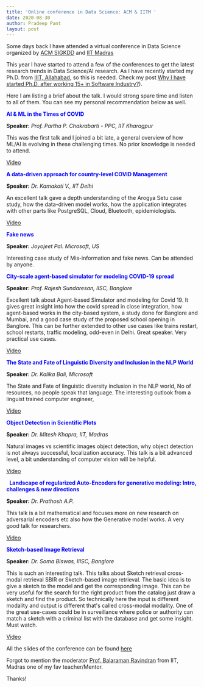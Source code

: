 ```yaml
---
title: 'Online conference in Data Science: ACM & IITM '
date: 2020-08-30
author: Pradeep Pant
layout: post
--- 
```


Some days back I have attended a virtual conference in Data Science organized by [ACM SIGKDD](https://ikdd.acm.org/kdd2020/) and [IIT Madras](https://www.iitm.ac.in/) 

This year I have started to attend a few of the conferences to get the latest research trends in Data Science/AI research. As I have recently started my Ph.D. from [IIIT, Allahabad](https://www.iiita.ac.in/), so this is needed. Check my post [Why I have started Ph.D. after working 15+ in Software Industry?](/2020/08/29/why_am_I_doing_phd)).

Here I am listing a brief about the talk. I would strong spare time and listen to all of them. You can see my personal recommendation below as well. 
 
<span style="color:blue">**AI & ML in the Times of COVID**</span>

**Speaker:** *Prof. Partha P. Chakrabarti - PPC, IIT Kharagpur* 

This was the first talk and I joined a bit late, a general overview of how ML/AI is evolving in these challenging times. No prior knowledge is needed to attend.

[Video](https://lake.videoken.com/ikdd/category/1710/video/L97ZFf7CF-c)


<span style="color:blue">**A data-driven approach for country-level COVID Management**</span>

**Speaker:** *Dr. Kamakoti V., IIT Delhi*

An excellent talk gave a depth understanding of the Arogya Setu case study, how the data-driven model works, how the application integrates with other parts like PostgreSQL, Cloud, Bluetooth, epidemiologists. 

[Video](https://lake.videoken.com/ikdd/category/1710/video/uh-uuaHLz_8)


<span style="color:blue">**Fake news**</span>

**Speaker:** *Joyojeet Pal. Microsoft, US*

Interesting case study of Mis-information and fake news. Can be attended by anyone. 
 

<span style="color:blue">**City-scale agent-based simulator for modeling COVID-19 spread**</span>

**Speaker:** *Prof. Rajesh Sundaresan, IISC, Banglore*

Excellent talk about Agent-based Simulator and modeling for Covid 19. It gives great insight into how the covid spread in close integration, how agent-based works in the city-based system, a study done for Banglore and Mumbai, and a good case study of the proposed school opening in Banglore. This can be further extended to other use cases like trains restart, school restarts, traffic modeling, odd-even in Delhi. Great speaker. Very practical use cases. 

[Video](https://lake.videoken.com/ikdd/category/1710/video/mm9shjZqY_w) 


<span style="color:blue">**The State and Fate of Linguistic Diversity and Inclusion in the NLP World**</span>

**Speaker:** *Dr. Kalika Bali, Microsoft*

The State and Fate of linguistic diversity inclusion in the NLP world, No of resources, no people speak that language. The interesting outlook from a linguist trained computer engineer,

[Video](https://lake.videoken.com/ikdd/category/1710/video/0_9hEpjj1Do) 


<span style="color:blue">**Object Detection in Scientific Plots**</span>

**Speaker:** *Dr. Mitesh Khapra, IIT, Madras*

Natural images vs scientific images object detection, why object detection is not always successful, localization accuracy. This talk is a bit advanced level, a bit understanding of computer vision will be helpful.   

[Video](https://lake.videoken.com/ikdd/category/1710/video/gwYtf7rQZlo)

 
<span style="color:blue">**Landscape of regularized Auto-Encoders for generative modeling: Intro, challenges & new directions**</span>

**Speaker:** *Dr. Prathosh A.P.*

This talk is a bit mathematical and focuses more on new research on adversarial encoders etc also how the Generative model works. A very good talk for researchers.

[Video](https://lake.videoken.com/ikdd/category/1710/video/lAjBroY_6c4)
 

<span style="color:blue">**Sketch-based Image Retrieval**</span>

**Speaker:** *Dr. Soma Biswas, IIISC, Banglore*

This is such an interesting talk. This talks about Sketch retrieval
cross-modal retrieval SBIR or Sketch-based image retrieval. The basic idea is to give a sketch to the model and get the corresponding image. This can be very useful for the search for the right product from the catalog just draw a sketch and find the product. So technically here the input is different modality and output is different that's called cross-modal modality. One of the great use-cases could be in surveillance where police or authority can match a sketch with a criminal list with the database and get some insight. Must watch.

[Video](https://lake.videoken.com/ikdd/category/1710/video/thD-XTFbSSA)


All the slides of the conference can be found [here](https://ikdd.acm.org/kdd2020/)


Forgot to mention the moderator [Prof. Balaraman Ravindran](https://www.cse.iitm.ac.in/~ravi/) from IIT, Madras one of my fav teacher/Mentor.


Thanks!